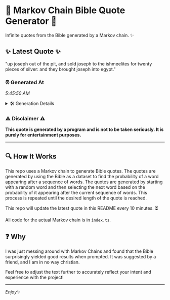 # 📖 Markov Chain Bible Quote Generator 📖

Infinite quotes from the Bible generated by a Markov chain. ✨

## ✨ Latest Quote ✨
"up joseph out of the pit, and sold joseph to the ishmeelites for twenty pieces of silver: and they brought joseph into egypt."

### ⏰ Generated At
*5:45:50 AM*

<details>
    <summary>🛠️ Generation Details</summary>
    <p>
        <strong>🌱 Seed:</strong> up<br>
        <strong>🔄 Iterations:</strong> 22<br>
        <strong>📜 Context History:</strong><br>[ up ]: joseph<br>[ up, joseph ]: out<br>[ up, joseph, out ]: of<br>[ up, joseph, out, of ]: the<br>[ up, joseph, out, of, the ]: pit,<br>[ up, joseph, out, of, the, pit, ]: and<br>[ joseph, out, of, the, pit,, and ]: sold<br>[ out, of, the, pit,, and, sold ]: joseph<br>[ of, the, pit,, and, sold, joseph ]: to<br>[ the, pit,, and, sold, joseph, to ]: the<br>[ pit,, and, sold, joseph, to, the ]: ishmeelites<br>[ and, sold, joseph, to, the, ishmeelites ]: for<br>[ sold, joseph, to, the, ishmeelites, for ]: twenty<br>[ joseph, to, the, ishmeelites, for, twenty ]: pieces<br>[ to, the, ishmeelites, for, twenty, pieces ]: of<br>[ the, ishmeelites, for, twenty, pieces, of ]: silver:<br>[ ishmeelites, for, twenty, pieces, of, silver: ]: and<br>[ for, twenty, pieces, of, silver:, and ]: they<br>[ twenty, pieces, of, silver:, and, they ]: brought<br>[ pieces, of, silver:, and, they, brought ]: joseph<br>[ of, silver:, and, they, brought, joseph ]: into<br>[ silver:, and, they, brought, joseph, into ]: egypt.<br>
    </p>
</details>

### ⚠️ Disclaimer ⚠️
**This quote is generated by a program and is not to be taken seriously. It is purely for entertainment purposes.**

---

## 🔍 How It Works

This repo uses a Markov chain to generate Bible quotes. The quotes are generated by using the Bible as a dataset to find the probability of a word appearing after a sequence of words. The quotes are generated by starting with a random word and then selecting the next word based on the probability of it appearing after the current sequence of words. This process is repeated until the desired length of the quote is reached.

This repo will update the latest quote in this README every 10 minutes. ⏳

All code for the actual Markov chain is in `index.ts`.

## ❓ Why

I was just messing around with Markov Chains and found that the Bible surprisingly yielded good results when prompted. 
It was suggested by a friend, and I am in no way christian.

Feel free to adjust the text further to accurately reflect your intent and experience with the project!

---

*Enjoy*✨
